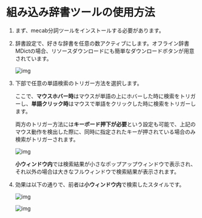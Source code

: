 # 組み込み辞書ツールの使用方法

1. まず、mecab分詞ツールをインストールする必要があります。

1. 辞書設定で、好きな辞書を任意の数アクティブにします。オフライン辞書MDictの場合、リソースダウンロードにも簡単なダウンロードボタンが用意されています。
    
    ![img](https://image.lunatranslator.org/en/internaldict3.png)

1. 下部で任意の単語検索のトリガー方法を選択します。

    ここで、**マウスホバー時**はマウスが単語の上にホバーした時に検索をトリガーし、**単語クリック時**はマウスで単語をクリックした時に検索をトリガーします。

    両方のトリガー方法には**キーボード押下が必要**という設定も可能で、上記のマウス動作を検出した際に、同時に指定されたキーが押されている場合のみ検索がトリガーされます。

    ![img](https://image.lunatranslator.org/en/internaldict2.png)
    
    **小ウィンドウ内**では検索結果が小さなポップアップウィンドウで表示され、それ以外の場合は大きなフルウィンドウで検索結果が表示されます。

1. 効果は以下の通りで、前者は**小ウィンドウ内**で検索したスタイルです。

    ![img](https://image.lunatranslator.org/zh/internaldict.png)

    ![img](https://image.lunatranslator.org/zh/internaldict1.png)
